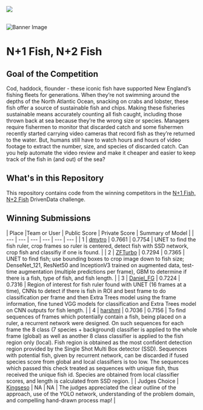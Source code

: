 [<img src='https://community.drivendata.org/uploads/default/optimized/1X/e055d38472b1ae95f54110375180ceb4449c026b_1_690x111.png'>](https://www.drivendata.org/)
<br><br>

![Banner Image](https://s3.amazonaws.com:443/drivendata/comp_images/fish-tile.png)

# N+1 Fish, N+2 Fish
## Goal of the Competition
Cod, haddock, flounder - these iconic fish have supported New England’s fishing fleets for generations. When they’re not swimming around the depths of the North Atlantic Ocean, snacking on crabs and lobster, these fish offer a source of sustainable fish and chips. Making these fisheries sustainable means accurately counting all fish caught, including those thrown back at sea because they’re the wrong size or species. Managers require fishermen to monitor that discarded catch and some fishermen recently started carrying video cameras that record fish as they’re returned to the water. But, humans still have to watch hours and hours of video footage to extract the number, size, and species of discarded catch. Can you help automate the video review and make it cheaper and easier to keep track of the fish in (and out) of the sea?

## What's in this Repository
This repository contains code from the winning competitors in the [N+1 Fish, N+2 Fish](https://www.drivendata.org/competitions/48/identify-fish-challenge/) DrivenData challenge.

## Winning Submissions

| Place |Team or User | Public Score | Private Score | Summary of Model |
| --- | --- | --- | --- | --- | --- |
| 1 | [dmytro](https://www.drivendata.org/users/dmytro/) | 0.7661 | 0.7754 | UNET to find the fish ruler, crop frames so ruler is centered, detect fish with SSD network, crop fish and classifiy if one is found. |
| 2 | [ZFTurbo](https://www.drivendata.org/users/ZFTurbo/) | 0.7294 | 0.7365 | UNET to find fish; use bounding boxes to crop image down to fish size; DenseNet_121, ResNet50 and InceptionV3 trained on augmented data, test-time augmentation (multiple predictions per frame), GBM to determine if there is a fish, type of fish, and fish length.  |
| 3 | [Daniel_FG](https://www.drivendata.org/users/Daniel_FG/) | 0.7224 | 0.7316 | Region of interest for fish ruler found with UNET (16 frames at a time), CNNs to detect if there is fish in ROI and best frame to do classification per frame and then Extra Trees model using the frame information, fine tuned VGG models for classification and Extra Trees model on CNN outputs for fish length.  |
| 4 | [harshml](https://www.drivendata.org/users/harshml/) | 0.7036 | 0.7156 | To find sequences of frames which potentially contain a fish, being placed on a ruler, a recurrent network were designed. On such sequences for each frame the 8 class (7 species + background) classifier is applied to the whole frame (global) as well as another 8 class classifier is applied to the fish region only (local). Fish region is obtained as the most confident detection region provided by the Single Shot Multi Box detector (SSD). Sequences with potential fish, given by recurrent network, can be discarded if fused species score from global and local classifiers is too low. The sequences which passed this check treated as sequences with unique fish, thus received the unique fish id. Species are obtained from local classifier scores, and length is calculated from SSD region. |
| Judges Choice | [Kingseso](https://www.drivendata.org/users/Kingseso/) | NA | NA | The judges appreciated the clear outline of the approach, use of the YOLO network, understanding of the problem domain, and compelling hand-drawn process map! |
